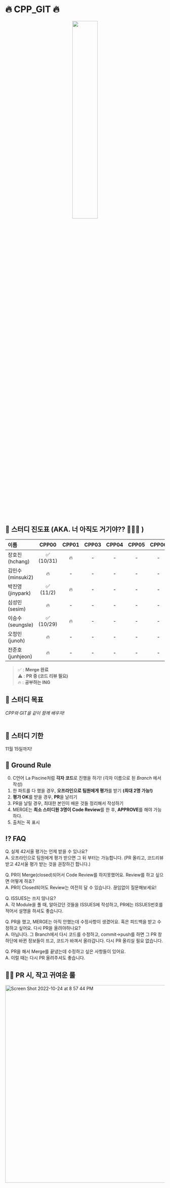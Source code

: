 #  🔥 CPP_GIT 🔥

<div align="center">
<img src = "https://user-images.githubusercontent.com/59588256/199416867-27a4ad2a-b437-4931-b05b-a4ad960f57b1.jpeg" width="40%" height="40%">
</div>

## 📝 스터디 진도표 (AKA. 너 아직도 거기야?? 🤣😂😅 )


|이름|CPP00|CPP01|CPP03|CPP04|CPP05|CPP06|CPP07|CPP08|RANK|
|:------|:---:|:---:|:---:|:---:|:---:|:---:|:---:|:---:|:---:|
|장호진</br>(hchang)| ✅</br>(10/31) | 🔥 | - | - | - | - | - | - | 🏋️‍♂️ |
|김민수</br>(minsuki2)| 🔥 | - | - | - | - | - | - | - | 🤣 |
|박진영</br>(jinypark)| ✅</br>(11/2) | 🔥 | - | - | - | - | - | - | 🏋️‍♂️ |
|심성민</br>(sesim)| 🔥 | - | - | - | - | - | - | - | 🤣 |
|이승수</br>(seungsle)| ✅</br>(10/29) | 🔥 | - | - | - | - | - | - | 🏋️‍♂️ |
|오정민</br>(junoh)| 🔥 | - | - | - | - | - | - | - | 🤣 |
|전준호</br>(junhjeon)| 🔥 | - | - | - | - | - | - | - | 🤣 |

> ✅ : **Merge 완료** <br/>
> ⚠️  : **PR 중 (코드 리뷰 필요)** <br/>
> 🔥 : **공부하는 ING** <br/>
         
## 💪 스터디 목표
_CPP와 GIT을 같이 함께 배우자!_  
<br/>


## 📅 스터디 기한
11월 15일까지!
<br/>


## 🤝 Ground Rule
0. C언어 La Piscine처럼 **각자 코드**로 진행을 하기! (각자 이름으로 된 _Branch_ 에서 작성)
1. 한 파트를 다 했을 경우, **오프라인으로 팀원에게 평가**를 받기 **(최대 2명 가능!)**
2. **평가 OK**를 받을 경우, **PR**을 날리기
3. PR을 날릴 경우, 최대한 본인이 배운 것들 정리해서 작성하기
4. MERGE는 **최소 스터디원 3명이 Code Review**를 한 후, **APPROVE**를 해야 가능하다.
5. 출처는 꼭 표시


## ⁉️ FAQ ###
Q. 실제 42서울 평가는 언제 받을 수 있나요? <br/>
A. 오프라인으로 팀원에게 평가 받으면 그 뒤 부터는 가능합니다. (PR 올리고, 코드리뷰 받고 42서울 평가 받는 것을 권장하긴 합니다.)

Q. PR이 Merge(closed)되어서 Code Review를 하지못했어요. Review를 하고 싶으면 어떻게 하죠? <br/>
A. PR이 Closed되어도 Review는 여전히 달 수 있습니다. 끊임없이 질문해보세요! 

Q. ISSUES는 쓰지 않나요? <br/>
A. 각 Module을 풀 때, 알아갔던 것들을 ISSUES에 작성하고, PR에는 ISSUES번호를 적어서 설명을 하셔도 좋습니다.

Q. PR을 했고, MERGE는 아직 안했는데 수정사항이 생겼어요. 혹은 피드백을 받고 수정하고 싶어요. 다시 PR을 올려야하나요? <br/>
A. 아닙니다. 그 Branch에서 다시 코드를 수정하고, commit->push를 하면 그 PR 창 하단에 바뀐 정보들이 뜨고, 코드가 바껴서 올라갑니다. 다시 PR 올리실 필요 없습니다. 

Q. PR을 해서 Merge를 끝냈는데 수정하고 싶은 사항들이 있어요. <br/>
A. 이럴 때는 다시 PR 올려주셔도 좋습니다. 


## 🧚‍♀️ PR 시, 작고 귀여운 룰
<img width="1609" alt="Screen Shot 2022-10-24 at 8 57 44 PM" src="https://user-images.githubusercontent.com/59588256/198199867-27b74d7b-d718-416a-b719-e21026e709b3.png" width="40%" height="40%">
들어오면 아시겠지만 PR할 때 템플릿 추가해놨습니다. <br/>

PR할 시,
**제목은 [Intra ID] CPP0X** 적어주시면 될 것 같습니다. <br/>
**Reviewers는 자동으로 3명**으로 적용될 예정입니다. <br/>
**Assignees는 본인**을 해놓으시면 됩니다. <br/>

PR 템플릿을 보면,
PR은 오프라인 평가를 1회 받은 뒤 올려야하니 평가해주신 분 **인트라 id**를 적어주시면 됩니다. <br/>
**이번 과제에 알아야하는 개념들은** 짧게 어떤 것들이 쓰였는 지 적어주시면 됩니다. <br/>
**이번 과제를 통해 알아낸 것들은** 본격적으로 어떤 것을 배우셨는 지 적어주시면 됩니다. <br/>

맥을 쓰시기에 스샷, 화면 녹화 또한 쉬울테니 이런 것들도 적어주시면 알기 쉬울 것 입니다. <br/>
수정사항(optional)은 pr을 올렸음에도 뭔가 수정하고 싶은 것이 생겼다하시면 올리시면 됩니다. <br/>
간단한 이야기이지만 PR을 올리면 톡방에 한번 이야기를 해주시면 빠르게 리뷰할 수 있을 것 입니다. <br/>
<br/>

## 👨‍👩‍👧‍👦 스터디 멤버


<div align="center">
  <table>
      <tr>
      <td align="center">
        <a href="https://github.com/change-challenge">
          <img src="https://avatars.githubusercontent.com/u/59588256?v=4" alt="장호진 프로필" width=200 height=200 />
        </a>
      </td>
    </tr>
    <tr>
    <td align="center">
      <a href="https://github.com/change-challenge">
        장호진(hchang)
      </a>
    </td>
  </tr>
  </table>
  <table>
    <tr>
      <td align="center">
        <a href="https://github.com/Giromi">
          <img src="https://avatars.githubusercontent.com/u/60354633?v=4" alt="김민수 프로필" width=200 height=200 />
        </a>
      </td>
      <td align="center">
        <a href="https://github.com/lopers-high">
          <img src="https://avatars.githubusercontent.com/u/86358498?v=4" alt="박진영 프로필" width=200 height=200 />
        </a>
      </td>
      <td align="center">
        <a href="https://github.com/sob2545">
          <img src="https://avatars.githubusercontent.com/u/96904906?v=4" alt="심성민 프로필" width=200 height=200 />
        </a>
      </td>
    </tr>
    <tr>
      <td align="center">
        <a href="https://github.com/Giromi">
          김민수(minsuki2)
        </a>
      </td>
      <td align="center">
        <a href="https://github.com/lopers-high">
          박진영(jinypark)
        </a>
      </td>
      <td align="center">
        <a href="https://github.com/sob2545">
          심성민(sesim)
        </a>
      </td>
    </tr>
    <tr>
      <td align="center">
        <a href="https://github.com/aLVINlEE9">
          <img src="https://avatars.githubusercontent.com/u/74805318?v=4" alt="이승수 프로필" width=200 height=200 />
        </a>
      </td>
      <td align="center">
        <a href="https://github.com/jeongmino">
          <img src="https://avatars.githubusercontent.com/u/91644928?v=4" alt="오정민 프로필" width=200 height=200 />
        </a>
      </td>
      <td align="center">
        <a href="https://github.com/joonho0410">
          <img src="https://avatars.githubusercontent.com/u/76806109?v=4" alt="전준호 프로필" width=200 height=200 />
        </a>
      </td>
    </tr>
    <tr>
      <td align="center">
        <a href="https://github.com/aLVINlEE9">
          이승수(seungsle)
        </a>
      </td>
      <td align="center">
        <a href="https://github.com/jeongmino">
          오정민 (junoh)
        </a>
      </td>
       <td align="center">
        <a href="https://github.com/joonho0410">
          전준호(junhjeon)
        </a>
      </td>
    </tr>
  </table>
  
</div>
